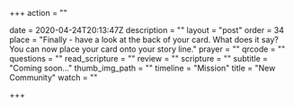 +++
action = ""

date = 2020-04-24T20:13:47Z
description = ""
layout = "post"
order = 34
place = "Finally - have a look at the back of your card. What does it say? You can now place your card onto your story line."
prayer = ""
qrcode = ""
questions = ""
read_scripture = ""
review = ""
scripture = ""
subtitle = "Coming soon…"
thumb_img_path = ""
timeline = "Mission"
title = "New Community"
watch = ""

+++
